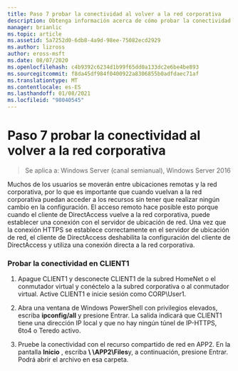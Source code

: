 ```yaml
---
title: Paso 7 probar la conectividad al volver a la red corporativa
description: Obtenga información acerca de cómo probar la conectividad al volver a la red corporativa en cliente1.
manager: brianlic
ms.topic: article
ms.assetid: 5a7252d0-6db8-4a9d-98ee-75082ecd2929
ms.author: lizross
author: eross-msft
ms.date: 08/07/2020
ms.openlocfilehash: c4b9392c6234d1b99f65dd0a133dc2e6be4be893
ms.sourcegitcommit: f8da45df984f0400922a8306855b0adfdaec71af
ms.translationtype: MT
ms.contentlocale: es-ES
ms.lasthandoff: 01/08/2021
ms.locfileid: "98040545"
---
```

# <a name="step-7-test-connectivity-when-returning-to-the-corpnet"></a>Paso 7 probar la conectividad al volver a la red corporativa

>Se aplica a: Windows Server (canal semianual), Windows Server 2016

Muchos de los usuarios se moverán entre ubicaciones remotas y la red corporativa, por lo que es importante que cuando vuelvan a la red corporativa puedan acceder a los recursos sin tener que realizar ningún cambio en la configuración. El acceso remoto hace posible esto porque cuando el cliente de DirectAccess vuelve a la red corporativa, puede establecer una conexión con el servidor de ubicación de red. Una vez que la conexión HTTPS se establece correctamente en el servidor de ubicación de red, el cliente de DirectAccess deshabilita la configuración del cliente de DirectAccess y utiliza una conexión directa a la red corporativa.

### <a name="test-connectivity-on-client1"></a>Probar la conectividad en CLIENT1

1. Apague CLIENT1 y desconecte CLIENT1 de la subred HomeNet o el conmutador virtual y conéctelo a la subred corporativa o al conmutador virtual. Active CLIENT1 e inicie sesión como CORP\User1.

2. Abra una ventana de Windows PowerShell con privilegios elevados, escriba **ipconfig/all** y presione Entrar. La salida indicará que CLIENT1 tiene una dirección IP local y que no hay ningún túnel de IP-HTTPS, 6to4 o Teredo activo.

3. Pruebe la conectividad con el recurso compartido de red en APP2. En la pantalla **Inicio** , escriba <strong> \\ \APP2\Files</strong>y, a continuación, presione Entrar. Podrá abrir el archivo en esa carpeta.




